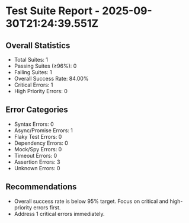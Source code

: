 # Test Suite Report - 2025-09-30T21:24:39.551Z

## Overall Statistics
- Total Suites: 1
- Passing Suites (≥96%): 0
- Failing Suites: 1
- Overall Success Rate: 84.00%
- Critical Errors: 1
- High Priority Errors: 0

## Error Categories
- Syntax Errors: 0
- Async/Promise Errors: 1
- Flaky Test Errors: 0
- Dependency Errors: 0
- Mock/Spy Errors: 0
- Timeout Errors: 0
- Assertion Errors: 3
- Unknown Errors: 0

## Recommendations
- Overall success rate is below 95% target. Focus on critical and high-priority errors first.
- Address 1 critical errors immediately.


